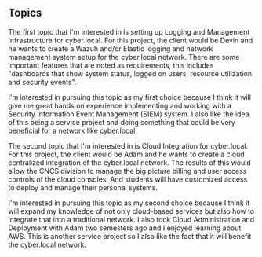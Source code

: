 ## Topics
The first topic that I'm interested in is setting up Logging and Management Infrastructure for cyber.local. For this project, the client would be Devin and he wants to create a Wazuh and/or Elastic logging and network management system setup for the cyber.local network. There are some important features that are noted as requirements, this includes "dashboards that show system status, logged on users, resource utilization and security events".

I'm interested in pursuing this topic as my first choice because I think it will give me great hands on experience implementing and working with a Security Information Event Management (SIEM) system. I also like the idea of this being a service project and doing something that could be very beneficial for a network like cyber.local. 

The second topic that I'm interested in is Cloud Integration for cyber.local. For this project, the client would be Adam and he wants to create a cloud centralized integration of the cyber.local network. The results of this would allow the CNCS division to manage the big picture billing and user access controls of the cloud consoles. And students will have customized access to deploy and manage their personal systems.

I'm interested in pursuing this topic as my second choice because I think it will expand my knowledge of not only cloud-based services but also how to integrate that into a traditional network. I also took Cloud Administration and Deployment with Adam two semesters ago and I enjoyed learning about AWS. This is another service project so I also like the fact that it will benefit the cyber.local network. 

